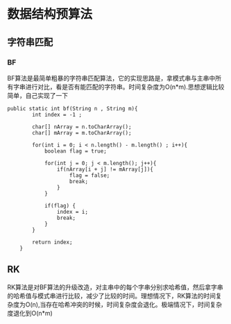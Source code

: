 # 数据结构预算法

## 字符串匹配

### BF
BF算法是最简单粗暴的字符串匹配算法，它的实现思路是，拿模式串与主串中所有字串进行对比，看是否有能匹配的字符串。时间复杂度为O(n*m).思想逻辑比较简单，自己实现了一下
```
public static int bf(String n , String m){
        int index = -1 ;

        char[] nArray = n.toCharArray();
        char[] mArray = m.toCharArray();

        for(int i = 0; i < n.length() - m.length() ; i++){
            boolean flag = true;

            for(int j = 0; j < m.length(); j++){
                if(nArray[i + j] != mArray[j]){
                    flag = false;
                    break;
                }
            }

            if(flag) {
                index = i;
                break;
            }
        }

        return index;
    }
```

## RK
RK算法是对BF算法的升级改造，对主串中的每个字串分别求哈希值，然后拿字串的哈希值与模式串进行比较，减少了比较的时间。理想情况下，RK算法的时间复杂度为O(n),当存在哈希冲突的时候，时间复杂度会退化。极端情况下，时间复杂度退化到O(n*m)